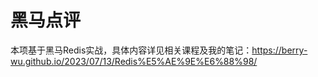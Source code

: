 # 黑马点评

本项基于黑马Redis实战，具体内容详见相关课程及我的笔记：https://berry-wu.github.io/2023/07/13/Redis%E5%AE%9E%E6%88%98/